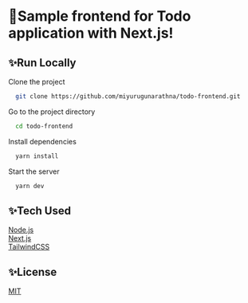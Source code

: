 # 🚩Sample frontend for Todo application with Next.js!



## ✨Run Locally

Clone the project

```bash
  git clone https://github.com/miyurugunarathna/todo-frontend.git
```

Go to the project directory

```bash
  cd todo-frontend
```

Install dependencies

```bash
  yarn install
```

Start the server

```bash
  yarn dev
```


## ✨Tech Used

[Node.js](https://nodejs.org/en/)  
[Next.js](https://nextjs.org/)  
[TailwindCSS](https://tailwindcss.com/)


## ✨License

[MIT](LICENSE)

